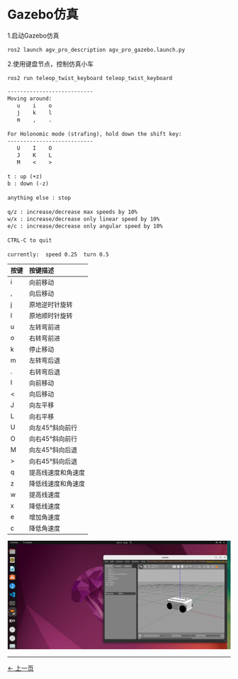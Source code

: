 # Gazebo仿真

1.启动Gazebo仿真

```
ros2 launch agv_pro_description agv_pro_gazebo.launch.py
```

2.使用键盘节点，控制仿真小车

```
ros2 run teleop_twist_keyboard teleop_twist_keyboard
```

```
---------------------------
Moving around:
   u    i    o
   j    k    l
   m    ,    .

For Holonomic mode (strafing), hold down the shift key:
---------------------------
   U    I    O
   J    K    L
   M    <    >

t : up (+z)
b : down (-z)

anything else : stop

q/z : increase/decrease max speeds by 10%
w/x : increase/decrease only linear speed by 10%
e/c : increase/decrease only angular speed by 10%

CTRL-C to quit

currently:	speed 0.25	turn 0.5 
```

| 按键 | 按键描述           |
| :--- | :----------------- |
| i    | 向前移动           |
| ,    | 向后移动           |
| j    | 原地逆时针旋转     |
| l    | 原地顺时针旋转     |
| u    | 左转弯前进         |
| o    | 右转弯前进         |
| k    | 停止移动           |
| m    | 左转弯后退         |
| .    | 右转弯后退         |
| I    | 向前移动           |
| <    | 向后移动           |
| J    | 向左平移           |
| L    | 向右平移           |
| U    | 向左45°斜向前行    |
| O    | 向右45°斜向前行    |
| M    | 向左45°斜向后退    |
| >    | 向右45°斜向后退    |
| q    | 提高线速度和角速度 |
| z    | 降低线速度和角速度 |
| w    | 提高线速度         |
| x    | 降低线速度         |
| e    | 增加角速度         |
| c    | 降低角速度         |

![5](../../resources/6-SDKDevelopment/6.2/6.2.5/1.jpg)

---

[← 上一页](6.2.4-multi_control.md) 